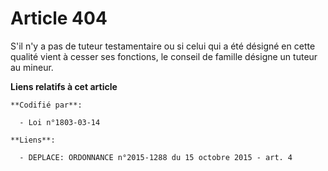 # Article 404

S'il n'y a pas de tuteur testamentaire ou si celui qui a été désigné en cette qualité vient à cesser ses fonctions, le
conseil de famille désigne un tuteur au mineur.

**Liens relatifs à cet article**

	**Codifié par**:

	  - Loi n°1803-03-14

	**Liens**:

	  - DEPLACE: ORDONNANCE n°2015-1288 du 15 octobre 2015 - art. 4
